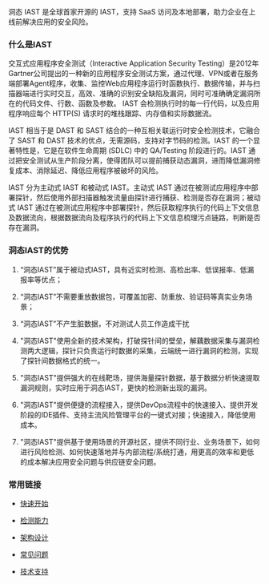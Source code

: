 洞态 IAST 是全球首家开源的 IAST，支持 SaaS 访问及本地部署，助力企业在上线前解决应用的安全风险。

### 什么是IAST

交互式应用程序安全测试（Interactive Application Security Testing）是2012年Gartner公司提出的一种新的应用程序安全测试方案，通过代理、VPN或者在服务端部署Agent程序，收集、监控Web应用程序运行时函数执行、数据传输，并与扫描器端进行实时交互，高效、准确的识别安全缺陷及漏洞，同时可准确确定漏洞所在的代码文件、行数、函数及参数。 IAST 会检测执行时的每一行代码，以及应用程序响应每个 HTTP(S) 请求时的堆栈跟踪、内存值和实际数据流。

IAST 相当于是 DAST 和 SAST 结合的一种互相关联运行时安全检测技术，它融合了 SAST 和 DAST 技术的优点，无需源码，支持对字节码的检测。IAST 的一个显著特性是，它是在软件生命周期 (SDLC) 中的 QA/Testing 阶段进行的。IAST 通过把安全测试从生产阶段分离，使得团队可以提前捕获动态漏洞，进而降低漏洞修复成本、消除延迟、降低应用程序被破坏的风险。

IAST 分为主动式 IAST 和被动式 IAST。主动式 IAST 通过在被测试应用程序中部署探针，然后使用外部扫描器触发流量由探针进行捕获、检测是否存在漏洞；被动式 IAST 通过在被测试应用程序中部署探针，然后获取程序执行的代码上下文信息及数据流向，根据数据流向及程序执行的代码上下文信息梳理污点链路，判断是否存在漏洞。

### 洞态IAST的优势

1. “洞态IAST”属于被动式IAST，具有近实时检测、高检出率、低误报率、低漏报率等优点；

2. “洞态IAST”不需要重放数据包，可覆盖加密、防重放、验证码等真实业务场景；

3. “洞态IAST”不产生脏数据，不对测试人员工作造成干扰

4. "洞态IAST"使用全新的技术架构，打破探针间的壁垒，解藕数据采集与漏洞检测两大逻辑，探针只负责运行时数据的采集，云端统一进行漏洞的检测，实现了探针间数据格式的统一。

5. "洞态IAST"提供强大的在线靶场，提供海量探针数据，基于数据分析快速提取漏洞规则，实时应用于洞态IAST，更快的检测新出现的漏洞。

6. "洞态IAST"提供便捷的流程接入，提供DevOps流程中的快速接入、提供开发阶段的IDE插件、支持主流风险管理平台的一键式对接；快速接入，降低使用成本。

7. "洞态IAST"提供基于使用场景的开源社区，提供不同行业、业务场景下，如何进行风险检测、如何快速落地并与内部流程/系统打通，用更高的效率和更低的成本解决应用安全问题与供应链安全问题。

### 常用链接

- [快速开始](quickstart.md)

- [检测能力](detects.md)

- [架构设计](../deploy/intro.md)

- [常见问题](../qa.md)

- [技术支持](../aboutus/support.md)
